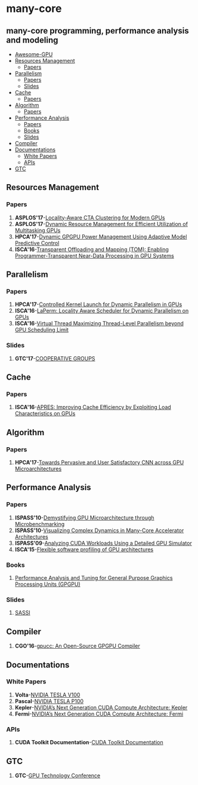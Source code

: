 # many-core
many-core programming, performance analysis and modeling
----

  * [Awesome-GPU](#awesome-gpu)
  * [Resources Management](#resources-management)
     * [Papers](#papers)
  * [Parallelism](#parallelism)
     * [Papers](#papers-1)
     * [Slides](#slides)
  * [Cache](#cache)
     * [Papers](#papers-2)
  * [Algorithm](#algorithm)
     * [Papers](#papers-3)
  * [Performance Analysis](#performance-analysis)
     * [Papers](#papers-4)
     * [Books](#books)
     * [Slides](#slides-1)
  * [Compiler](#compiler)
  * [Documentations](#documentations)
     * [White Papers](#white-papers)
     * [APIs](#apis)
  * [GTC](#gtc)


## Resources Management

### Papers

1. **ASPLOS'17**-[Locality-Aware CTA Clustering for Modern GPUs](http://dl.acm.org/citation.cfm?id=3037709)
2. **ASPLOS'17**-[Dynamic Resource Management for Efficient Utilization of Multitasking GPUs](http://dl.acm.org/citation.cfm?id=3037707)
4. **HPCA'17**-[Dynamic GPGPU Power Management Using Adaptive Model Predictive Control](http://ieeexplore.ieee.org/document/7920860/)
5. **ISCA'16**-[Transparent Offloading and Mapping (TOM): Enabling Programmer-Transparent Near-Data Processing in GPU Systems](http://ieeexplore.ieee.org/document/7551394/)

## Parallelism

### Papers

1. **HPCA'17**-[Controlled Kernel Launch for Dynamic Parallelism in GPUs](http://ieeexplore.ieee.org/document/7920863/)
2. **ISCA'16**-[LaPerm: Locality Aware Scheduler for Dynamic Parallelism on GPUs](http://ieeexplore.ieee.org/document/7551424/)
3. **ISCA'16**-[Virtual Thread Maximizing Thread-Level Parallelism beyond GPU Scheduling Limit](http://ieeexplore.ieee.org/document/7551426/)

### Slides

1. **GTC'17**-[COOPERATIVE GROUPS](http://on-demand.gputechconf.com/gtc/2017/presentation/s7622-Kyrylo-perelygin-robust-and-scalable-cuda.pdf)

## Cache

### Papers

1. **ISCA'16**-[APRES: Improving Cache Efficiency by Exploiting Load Characteristics on GPUs](http://ieeexplore.ieee.org/document/7551393/)

## Algorithm

### Papers

1. **HPCA'17**-[Towards Pervasive and User Satisfactory CNN across GPU Microarchitectures](http://ieeexplore.ieee.org/document/7920809/)

## Performance Analysis

### Papers

1. **ISPASS'10**-[Demystifying GPU Microarchitecture through Microbenchmarking](http://ieeexplore.ieee.org/document/5452013/)
2. **ISPASS'10**-[Visualizing Complex Dynamics in Many-Core Accelerator Architectures](http://ieeexplore.ieee.org/document/5452029/)
3. **ISPASS'09**-[Analyzing CUDA Workloads Using a Detailed GPU Simulator](http://ieeexplore.ieee.org/abstract/document/4919648/)
4. **ISCA'15**-[Flexible software profiling of GPU architectures](http://ieeexplore.ieee.org/document/7284065/)

### Books

1. [Performance Analysis and Tuning for General Purpose Graphics Processing Units (GPGPU)](http://ieeexplore.ieee.org/xpl/articleDetails.jsp?arnumber=6812836&newsearch=true&queryText=Performance%20Analysis%20and%20Tuning%20for%20General%20Purpose%20Graphics%20Processing%20Units%2038%20.LB.GPGPU.RB.)

### Slides

1. [SASSI](https://github.com/NVlabs/SASSI/blob/master/doc/SASSI-Tutorial-Micro2015.pptx)

## Compiler

1. **CGO'16**-[gpucc: An Open-Source GPGPU Compiler](http://dl.acm.org/citation.cfm?id=2854041)

## Documentations

### White Papers

1. **Volta**-[NVIDIA TESLA V100](http://www.nvidia.com/object/volta-architecture-whitepaper.html)
2. **Pascal**-[NVIDIA TESLA P100](http://www.nvidia.com/object/gpu-architecture.html)
3. **Kepler**-[NVIDIA’s Next Generation CUDA Compute Architecture: Kepler](https://www.nvidia.com/content/PDF/kepler/NVIDIA-Kepler-GK110-Architecture-Whitepaper.pdf)
4. **Fermi**-[NVIDIA’s Next Generation CUDA Compute Architecture: Fermi](https://www.nvidia.com/content/PDF/fermi_white_papers/NVIDIA_Fermi_Compute_Architecture_Whitepaper.pdf)

### APIs

1. **CUDA Toolkit Documentation**-[CUDA Toolkit Documentation](http://docs.nvidia.com/cuda/)

## GTC

1. **GTC**-[GPU Technology Conference](https://www.nvidia.com/en-us/gtc/)

